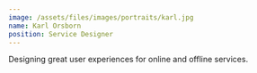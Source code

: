 ```yaml
---
image: /assets/files/images/portraits/karl.jpg
name: Karl Orsborn
position: Service Designer
---
```

Designing great user experiences for online and offline services.
